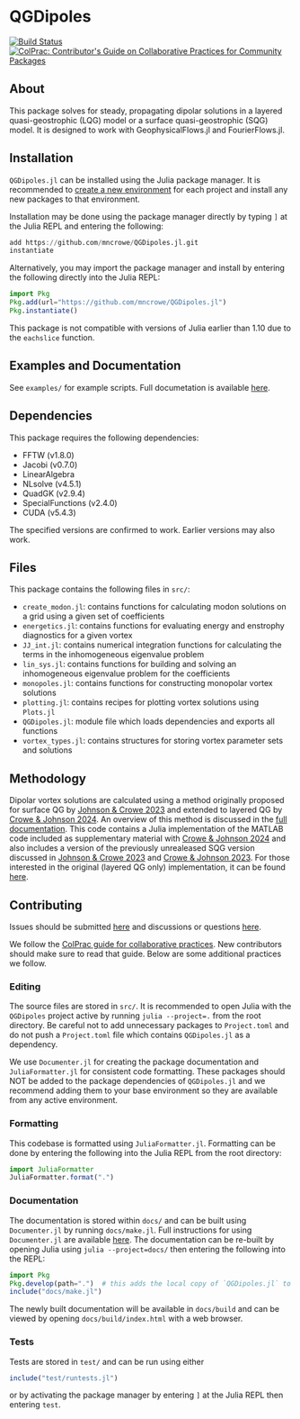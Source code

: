# QGDipoles

[![Build Status](https://github.com/mncrowe/QGDipoles.jl/actions/workflows/CI.yml/badge.svg?branch=main)](https://github.com/mncrowe/QGDipoles.jl/actions/workflows/CI.yml?query=branch%3Amain) [![ColPrac: Contributor's Guide on Collaborative Practices for Community Packages](https://img.shields.io/badge/ColPrac-Contributor's%20Guide-blueviolet)](https://github.com/SciML/ColPrac)

## About

This package solves for steady, propagating dipolar solutions in a layered quasi-geostrophic (LQG) model or a surface quasi-geostrophic (SQG) model.
It is designed to work with GeophysicalFlows.jl and FourierFlows.jl.

## Installation

`QGDipoles.jl` can be installed using the Julia package manager. It is recommended to [create a new environment](https://pkgdocs.julialang.org/v1/environments/) for each project and install any new packages to that environment. 

Installation may be done using the package manager directly by typing `]` at the Julia REPL and entering the following:
```julia
add https://github.com/mncrowe/QGDipoles.jl.git
instantiate
```
Alternatively, you may import the package manager and install by entering the following directly into the Julia REPL:
```julia
import Pkg
Pkg.add(url="https://github.com/mncrowe/QGDipoles.jl")
Pkg.instantiate()
```
This package is not compatible with versions of Julia earlier than 1.10 due to the `eachslice` function.

## Examples and Documentation

See `examples/` for example scripts. Full documetation is available [here](https://mncrowe.github.io/QGDipoles.jl).

## Dependencies

This package requires the following dependencies:

* FFTW (v1.8.0)
* Jacobi (v0.7.0)
* LinearAlgebra
* NLsolve (v4.5.1)
* QuadGK (v2.9.4)
* SpecialFunctions (v2.4.0)
* CUDA (v5.4.3)

The specified versions are confirmed to work. Earlier versions may also work.

## Files

This package contains the following files in `src/`:

* `create_modon.jl`: contains functions for calculating modon solutions on a grid using a given set of coefficients
* `energetics.jl`: contains functions for evaluating energy and enstrophy diagnostics for a given vortex
* `JJ_int.jl`: contains numerical integration functions for calculating the terms in the inhomogeneous eigenvalue problem
* `lin_sys.jl`: contains functions for building and solving an inhomogeneous eigenvalue problem for the coefficients
* `monopoles.jl`: contains functions for constructing monopolar vortex solutions
* `plotting.jl`: contains recipes for plotting vortex solutions using `Plots.jl`
* `QGDipoles.jl`: module file which loads dependencies and exports all functions
* `vortex_types.jl`: contains structures for storing vortex parameter sets and solutions

## Methodology

Dipolar vortex solutions are calculated using a method originally proposed for surface QG by [Johnson & Crowe 2023](https://doi.org/10.1017/jfm.2023.87) and extended to layered QG by [Crowe & Johnson 2024](https://doi.org/10.1017/jfm.2024.619).
An overview of this method is discussed in the [full documentation](https://mncrowe.github.io/QGDipoles.jl).
This code contains a Julia implementation of the MATLAB code included as supplementary material with [Crowe & Johnson 2024](https://doi.org/10.1017/jfm.2024.619) and also includes a version of the previously unrealeased SQG version discussed in [Johnson & Crowe 2023](https://doi.org/10.1017/jfm.2023.87) and [Crowe & Johnson 2023](https://doi.org/10.1017/jfm.2023.607).
For those interested in the original (layered QG only) implementation, it can be found [here](https://github.com/mncrowe/QGDipoles.m). 

## Contributing

Issues should be submitted [here](https://github.com/mncrowe/QGDipoles.jl/issues/) and discussions or questions [here](https://github.com/mncrowe/QGDipoles.jl/discussions).

We follow the [ColPrac guide for collaborative practices](https://github.com/SciML/ColPrac). New contributors should make sure to read that guide. Below are some additional practices we follow.

### Editing

The source files are stored in `src/`. It is recommended to open Julia with the `QGDipoles` project active by running `julia --project=.` from the root directory. Be careful not to add unnecessary packages to `Project.toml` and do not push a `Project.toml` file which contains `QGDipoles.jl` as a dependency.

We use `Documenter.jl` for creating the package documentation and `JuliaFormatter.jl` for consistent code formatting. These packages should NOT be added to the package dependencies of `QGDipoles.jl` and we recommend adding them to your base environment so they are available from any active environment.

### Formatting

This codebase is formatted using `JuliaFormatter.jl`. Formatting can be done by entering the following into the Julia REPL from the root directory:
```julia
import JuliaFormatter
JuliaFormatter.format(".")
```

### Documentation

The documentation is stored within `docs/` and can be built using `Documenter.jl` by running `docs/make.jl`. Full instructions for using `Documenter.jl` are available [here](https://documenter.juliadocs.org/stable/man/guide/). The documentation can be re-built by opening Julia using `julia --project=docs/` then entering the following into the REPL:
```julia
import Pkg
Pkg.develop(path=".")  # this adds the local copy of `QGDipoles.jl` to the `docs` environment 
include("docs/make.jl")
```
The newly built documentation will be available in `docs/build` and can be viewed by opening `docs/build/index.html` with a web browser.

### Tests

Tests are stored in `test/` and can be run using either
```julia
include("test/runtests.jl")
```
or by activating the package manager by entering `]` at the Julia REPL then entering `test`.
